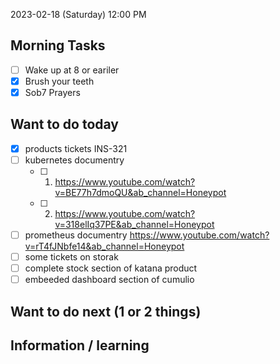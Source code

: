 
2023-02-18 (Saturday)
12:00 PM

## Morning Tasks
- [ ] Wake up at 8 or eariler
- [x] Brush your teeth
- [x] Sob7 Prayers

## Want to do today
- [x] products tickets INS-321
- [ ] kubernetes documentry
	- [ ] 1) https://www.youtube.com/watch?v=BE77h7dmoQU&ab_channel=Honeypot
	- [ ] 2) https://www.youtube.com/watch?v=318elIq37PE&ab_channel=Honeypot
- [ ] prometheus documentry https://www.youtube.com/watch?v=rT4fJNbfe14&ab_channel=Honeypot
- [ ] some tickets on storak
- [ ] complete stock section of katana product
- [ ] embeeded dashboard section of cumulio

## Want to do next (1 or 2 things)

## Information / learning
